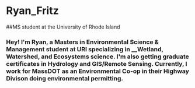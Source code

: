 # **Ryan_Fritz**
##MS student at the University of Rhode Island
### Hey! I'm Ryan, a Masters in Environmental Science & Management student at URI specializing in __Wetland, Watershed, and Ecosystems science. I'm also getting graduate certificates in Hydrology and GIS/Remote Sensing. Currently, I work for MassDOT as an Environmental Co-op in their Highway Divison doing environmental permitting. 
